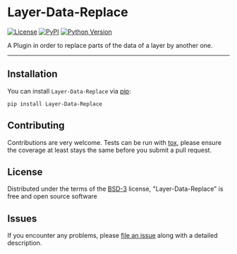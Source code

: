 # Layer-Data-Replace

[![License](https://img.shields.io/pypi/l/napari-medical-image-formats.svg?color=green)](https://github.com/MBPhys/Layer-Data-Replace/raw/master/LICENSE)
[![PyPI](https://img.shields.io/pypi/v/Layer-Data-Replace.svg?color=green)](https://pypi.org/project/Layer-Data-Replace)
[![Python Version](https://img.shields.io/pypi/pyversions/Layer-Data-Replace.svg?color=green)](https://python.org)


A Plugin in order to replace parts of the data of a layer by another one.

----------------------------------

## Installation

You can install `Layer-Data-Replace` via [pip]:

    pip install Layer-Data-Replace

## Contributing

Contributions are very welcome. Tests can be run with [tox], please ensure
the coverage at least stays the same before you submit a pull request.

## License

Distributed under the terms of the [BSD-3] license,
"Layer-Data-Replace" is free and open source software

## Issues

If you encounter any problems, please [file an issue] along with a detailed description.

[napari]: https://github.com/napari/napari
[Cookiecutter]: https://github.com/audreyr/cookiecutter
[@napari]: https://github.com/napari
[MIT]: http://opensource.org/licenses/MIT
[BSD-3]: http://opensource.org/licenses/BSD-3-Clause
[GNU GPL v3.0]: http://www.gnu.org/licenses/gpl-3.0.txt
[GNU LGPL v3.0]: http://www.gnu.org/licenses/lgpl-3.0.txt
[Apache Software License 2.0]: http://www.apache.org/licenses/LICENSE-2.0
[Mozilla Public License 2.0]: https://www.mozilla.org/media/MPL/2.0/index.txt
[cookiecutter-napari-plugin]: https://github.com/napari/cookiecutter-napari-plugin
[file an issue]: https://github.com/MBPhys/Layer-Data-Replace/issues
[napari]: https://github.com/napari/napari
[tox]: https://tox.readthedocs.io/en/latest/
[pip]: https://pypi.org/project/pip/
[PyPI]: https://pypi.org/

